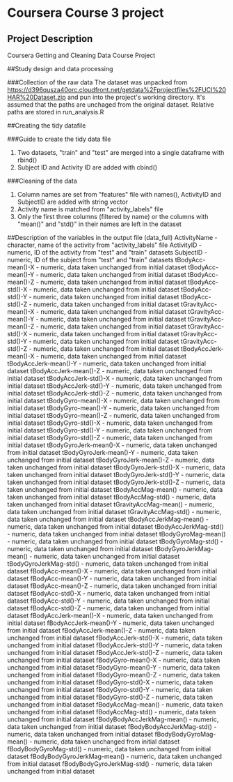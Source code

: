 # Coursera Course 3 project
## Project Description
Coursera Getting and Cleaning Data Course Project

##Study design and data processing

###Collection of the raw data
The dataset was unpacked from https://d396qusza40orc.cloudfront.net/getdata%2Fprojectfiles%2FUCI%20HAR%20Dataset.zip
and pun into the project's working directory. It's assumed that the paths are unchaged from the original dataset. Relative paths are stored in run_analysis.R

##Creating the tidy datafile

###Guide to create the tidy data file
1. Two datasets, "train" and "test" are merged into a single dataframe with rbind()
2. Subject ID and Activity ID are added with cbind()

###Cleaning of the data
1. Column names are set from "features" file with names(), ActivityID and SubjectID are added with string vector
2. Activity name is matched from "activity_labels" file
3. Only the first three columns (filtered by name) or the columns with "mean()" and "std()" in their names are left in the dataset

##Description of the variables in the output file (data_full)
ActivityName - character, name of the activity from "activity_labels" file
ActivityID - numeric, ID of the activity from "test" and "train" datasets
SubjectID - numeric, ID of the subject from "test" and "train" datasets
tBodyAcc-mean()-X - numeric, data taken unchanged from initial dataset
tBodyAcc-mean()-Y - numeric, data taken unchanged from initial dataset
tBodyAcc-mean()-Z - numeric, data taken unchanged from initial dataset
tBodyAcc-std()-X - numeric, data taken unchanged from initial dataset
tBodyAcc-std()-Y - numeric, data taken unchanged from initial dataset
tBodyAcc-std()-Z - numeric, data taken unchanged from initial dataset
tGravityAcc-mean()-X - numeric, data taken unchanged from initial dataset
tGravityAcc-mean()-Y - numeric, data taken unchanged from initial dataset
tGravityAcc-mean()-Z - numeric, data taken unchanged from initial dataset
tGravityAcc-std()-X - numeric, data taken unchanged from initial dataset
tGravityAcc-std()-Y - numeric, data taken unchanged from initial dataset
tGravityAcc-std()-Z - numeric, data taken unchanged from initial dataset
tBodyAccJerk-mean()-X - numeric, data taken unchanged from initial dataset
tBodyAccJerk-mean()-Y - numeric, data taken unchanged from initial dataset
tBodyAccJerk-mean()-Z - numeric, data taken unchanged from initial dataset
tBodyAccJerk-std()-X - numeric, data taken unchanged from initial dataset
tBodyAccJerk-std()-Y - numeric, data taken unchanged from initial dataset
tBodyAccJerk-std()-Z - numeric, data taken unchanged from initial dataset
tBodyGyro-mean()-X - numeric, data taken unchanged from initial dataset
tBodyGyro-mean()-Y - numeric, data taken unchanged from initial dataset
tBodyGyro-mean()-Z - numeric, data taken unchanged from initial dataset
tBodyGyro-std()-X - numeric, data taken unchanged from initial dataset
tBodyGyro-std()-Y - numeric, data taken unchanged from initial dataset
tBodyGyro-std()-Z - numeric, data taken unchanged from initial dataset
tBodyGyroJerk-mean()-X - numeric, data taken unchanged from initial dataset
tBodyGyroJerk-mean()-Y - numeric, data taken unchanged from initial dataset
tBodyGyroJerk-mean()-Z - numeric, data taken unchanged from initial dataset
tBodyGyroJerk-std()-X - numeric, data taken unchanged from initial dataset
tBodyGyroJerk-std()-Y - numeric, data taken unchanged from initial dataset
tBodyGyroJerk-std()-Z - numeric, data taken unchanged from initial dataset
tBodyAccMag-mean() - numeric, data taken unchanged from initial dataset
tBodyAccMag-std() - numeric, data taken unchanged from initial dataset
tGravityAccMag-mean() - numeric, data taken unchanged from initial dataset
tGravityAccMag-std() - numeric, data taken unchanged from initial dataset
tBodyAccJerkMag-mean() - numeric, data taken unchanged from initial dataset
tBodyAccJerkMag-std() - numeric, data taken unchanged from initial dataset
tBodyGyroMag-mean() - numeric, data taken unchanged from initial dataset
tBodyGyroMag-std() - numeric, data taken unchanged from initial dataset
tBodyGyroJerkMag-mean() - numeric, data taken unchanged from initial dataset
tBodyGyroJerkMag-std() - numeric, data taken unchanged from initial dataset
fBodyAcc-mean()-X - numeric, data taken unchanged from initial dataset
fBodyAcc-mean()-Y - numeric, data taken unchanged from initial dataset
fBodyAcc-mean()-Z - numeric, data taken unchanged from initial dataset
fBodyAcc-std()-X - numeric, data taken unchanged from initial dataset
fBodyAcc-std()-Y - numeric, data taken unchanged from initial dataset
fBodyAcc-std()-Z - numeric, data taken unchanged from initial dataset
fBodyAccJerk-mean()-X - numeric, data taken unchanged from initial dataset
fBodyAccJerk-mean()-Y - numeric, data taken unchanged from initial dataset
fBodyAccJerk-mean()-Z - numeric, data taken unchanged from initial dataset
fBodyAccJerk-std()-X - numeric, data taken unchanged from initial dataset
fBodyAccJerk-std()-Y - numeric, data taken unchanged from initial dataset
fBodyAccJerk-std()-Z - numeric, data taken unchanged from initial dataset
fBodyGyro-mean()-X - numeric, data taken unchanged from initial dataset
fBodyGyro-mean()-Y - numeric, data taken unchanged from initial dataset
fBodyGyro-mean()-Z - numeric, data taken unchanged from initial dataset
fBodyGyro-std()-X - numeric, data taken unchanged from initial dataset
fBodyGyro-std()-Y - numeric, data taken unchanged from initial dataset
fBodyGyro-std()-Z - numeric, data taken unchanged from initial dataset
fBodyAccMag-mean() - numeric, data taken unchanged from initial dataset
fBodyAccMag-std() - numeric, data taken unchanged from initial dataset
fBodyBodyAccJerkMag-mean() - numeric, data taken unchanged from initial dataset
fBodyBodyAccJerkMag-std() - numeric, data taken unchanged from initial dataset
fBodyBodyGyroMag-mean() - numeric, data taken unchanged from initial dataset
fBodyBodyGyroMag-std() - numeric, data taken unchanged from initial dataset
fBodyBodyGyroJerkMag-mean() - numeric, data taken unchanged from initial dataset
fBodyBodyGyroJerkMag-std() - numeric, data taken unchanged from initial dataset
